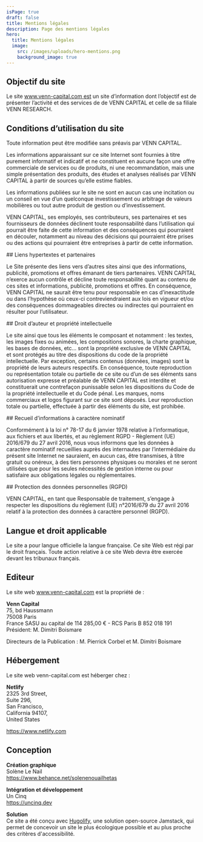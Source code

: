 ```yaml
---
isPage: true
draft: false
title: Mentions légales
description: Page des mentions légales
hero:
  title: Mentions légales
  image:
    src: /images/uploads/hero-mentions.png
    background_image: true
---
```

## Objectif du site

Le site www.venn-capital.com est un site d’information dont l’objectif est de présenter l’activité et des services de de VENN CAPITAL et celle de sa filiale VENN RESEARCH.

## Conditions d’utilisation du site

Toute information peut être modifiée sans préavis par VENN CAPITAL.

Les informations apparaissant sur ce site Internet sont fournies à titre purement informatif et indicatif et ne constituent en aucune façon une offre commerciale de services ou de produits, ni une recommandation, mais une simple présentation des produits, des études et analyses réalisés par VENN CAPITAL à partir de
sources qu’elle estime fiables.

Les informations publiées sur le site ne sont en aucun cas une incitation ou un conseil en vue d’un quelconque investissement ou arbitrage de valeurs mobilières ou tout autre produit de gestion ou d’investissement.

VENN CAPITAL, ses employés, ses contributeurs, ses partenaires et ses fournisseurs de données déclinent toute responsabilité dans l’utilisation qui pourrait être faite de cette information et des conséquences qui pourraient en découler, notamment au niveau des décisions qui pourraient être prises ou des actions qui pourraient être entreprises à partir de cette information.

#﻿# Liens hypertextes et partenaires

‍Le Site présente des liens vers d’autres sites ainsi que des informations, publicité, promotions et offres émanant de tiers partenaires. VENN CAPITAL n’exerce aucun contrôle et décline toute responsabilité quant au contenu de ces sites et informations, publicité, promotions et offres. En conséquence, VENN CAPITAL ne saurait être tenu pour responsable en cas d’inexactitude ou dans l’hypothèse où ceux-ci contreviendraient aux lois en vigueur et/ou des conséquences dommageables directes ou indirectes qui pourraient en résulter pour l’utilisateur.

#﻿# Droit d’auteur et propriété intellectuelle

Le site ainsi que tous les éléments le composant et notamment : les textes, les images fixes ou animées, les compositions sonores, la charte graphique, les bases de données, etc… sont la propriété exclusive de VENN CAPITAL et sont protégés au titre des dispositions du code de la propriété intellectuelle.
Par exception, certains contenus (données, images) sont la propriété de leurs auteurs respectifs.
En conséquence, toute reproduction ou représentation totale ou partielle de ce site ou d’un de ses éléments sans autorisation expresse et préalable de VENN CAPITAL est interdite et constituerait une contrefaçon punissable selon les dispositions du Code de la propriété intellectuelle et du Code pénal.
Les marques, noms commerciaux et logos figurant sur ce site sont déposés. Leur reproduction totale ou partielle, effectuée à partir des éléments du site, est prohibée.

#﻿# Recueil d’informations à caractère nominatif

Conformément à la loi n° 78-17 du 6 janvier 1978 relative à l’informatique, aux fichiers et aux libertés, et au règlement RGPD - Règlement (UE) 2016/679 du 27 avril 2016, nous vous informons que les données à caractère nominatif recueillies auprès des internautes par l’intermédiaire du présent site Internet ne sauraient, en aucun cas, être transmises, à titre gratuit ou onéreux, à des tiers personnes physiques ou morales et ne seront utilisées que pour les seules nécessités de gestion interne ou pour satisfaire aux obligations légales ou réglementaires.

#﻿# ‍Protection des données personnelles (RGPD)

VENN CAPITAL, en tant que Responsable de traitement, s’engage à respecter les dispositions du règlement
(UE) n°2016/679 du 27 avril 2016 relatif à la protection des données à caractère personnel (RGPD).
‍
## Langue et droit applicable

Le site a pour langue officielle la langue française.
Ce site Web est régi par le droit français. Toute action relative à ce site Web devra être exercée devant les tribunaux français.

## Editeur

Le site web www.venn-capital.com est la propriété de :

**Venn Capital** \
75, bd Haussmann \
75008 Paris \
France
SASU au capital de 114 285,00 € - RCS Paris B 852 018 191
Président: M. Dimitri Boismare

Directeurs de la Publication : M. Pierrick Corbel et M. Dimitri Boismare

## Hébergement

Le site web venn-capital.com est héberger chez :

**Netlify**\
2325 3rd Street, \
Suite 296, \
San Francisco, \
California 94107, \
United States

https://www.netlify.com

## Conception

**Création graphique**\
Solène Le Nail\
https://www.behance.net/solenenouailhetas

**Intégration et développement**\
Un Cinq\
https://uncinq.dev

**Solution**\
Ce site a été conçu avec [Hugolify](https://www.hugolify.io), une solution open-source Jamstack, qui permet de concevoir un site le plus écologique possible et au plus proche des critères d'accessibilité.